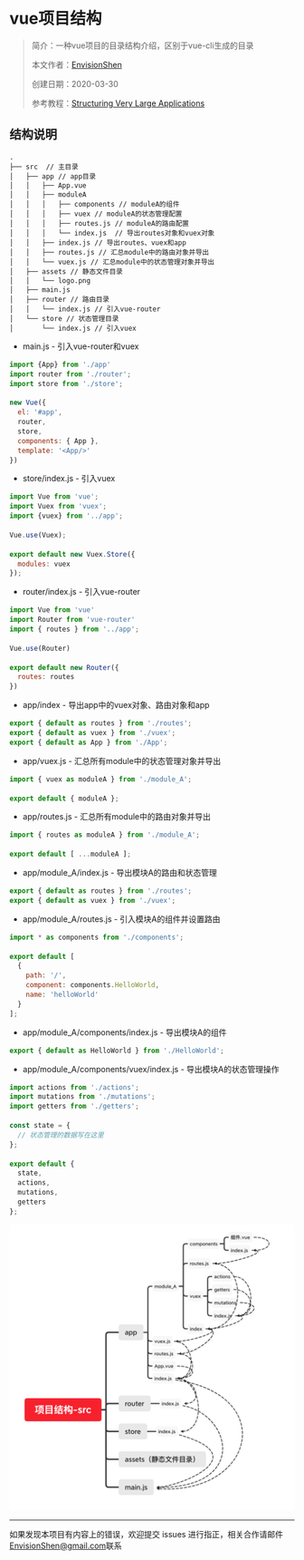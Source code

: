 # vue项目结构

> 简介：一种vue项目的目录结构介绍，区别于vue-cli生成的目录
>
> 本文作者：[EnvisionShen](https://github.com/MrEnvision)
>
> 创建日期：2020-03-30
>
> 参考教程：[Structuring Very Large Applications](https://forum.vuejs.org/t/structuring-very-large-applications/840)



## 结构说明

```
.
├── src  // 主目录
│   ├── app // app目录
│   │   ├── App.vue 
│   │   ├── moduleA
│   │   │   ├── components // moduleA的组件
│   │   │   ├── vuex // moduleA的状态管理配置
│   │   │   ├── routes.js // moduleA的路由配置
│   │   │   └── index.js  // 导出routes对象和vuex对象
│   │   ├── index.js // 导出routes、vuex和app
│   │   ├── routes.js // 汇总module中的路由对象并导出
│   │   └── vuex.js // 汇总module中的状态管理对象并导出
│   ├── assets // 静态文件目录
│   │   └── logo.png 
│   ├── main.js 
│   ├── router // 路由目录
│   │   └── index.js // 引入vue-router
│   └── store // 状态管理目录
│       └── index.js // 引入vuex
```

- main.js - 引入vue-router和vuex

```javascript
import {App} from './app'
import router from './router';
import store from './store';

new Vue({
  el: '#app',
  router,
  store,
  components: { App },
  template: '<App/>'
})
```

- store/index.js - 引入vuex

```javascript
import Vue from 'vue';
import Vuex from 'vuex';
import {vuex} from '../app';

Vue.use(Vuex);

export default new Vuex.Store({
  modules: vuex
});
```

- router/index.js - 引入vue-router

```javascript
import Vue from 'vue'
import Router from 'vue-router'
import { routes } from '../app';

Vue.use(Router)

export default new Router({
  routes: routes
})
```

- app/index - 导出app中的vuex对象、路由对象和app

```javascript
export { default as routes } from './routes';
export { default as vuex } from './vuex';
export { default as App } from './App';
```

- app/vuex.js - 汇总所有module中的状态管理对象并导出

```javascript
import { vuex as moduleA } from './module_A';

export default { moduleA };
```

- app/routes.js - 汇总所有module中的路由对象并导出

```javascript
import { routes as moduleA } from './module_A';

export default [ ...moduleA ];
```

- app/module_A/index.js - 导出模块A的路由和状态管理

```javascript
export { default as routes } from './routes';
export { default as vuex } from './vuex';
```

- app/module_A/routes.js - 引入模块A的组件并设置路由

```javascript
import * as components from './components';

export default [
  {
    path: '/',
    component: components.HelloWorld,
    name: 'helloWorld'
  }
];
```

- app/module_A/components/index.js - 导出模块A的组件

```javascript
export { default as HelloWorld } from './HelloWorld';
```

- app/module_A/components/vuex/index.js - 导出模块A的状态管理操作

```javascript
import actions from './actions';
import mutations from './mutations';
import getters from './getters';

const state = {
  // 状态管理的数据写在这里
};

export default {
  state,
  actions,
  mutations,
  getters
};
```

<img src='项目结构.png'>

------

如果发现本项目有内容上的错误，欢迎提交 issues 进行指正，相关合作请邮件<a href="mailto:EnvisionShen@gmail.com">EnvisionShen@gmail.com</a>联系